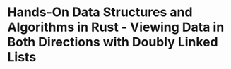 # Hands-On Data Structures and Algorithms in Rust - Viewing Data in Both Directions with Doubly Linked Lists
